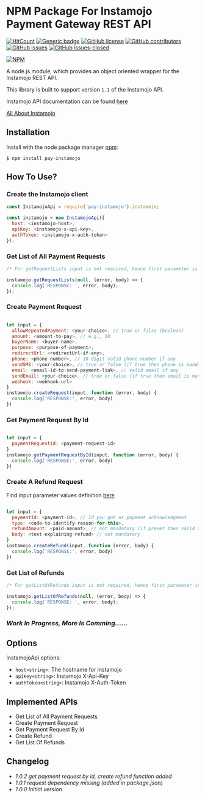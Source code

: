 # NPM Package For Instamojo Payment Gateway REST API

<!-- [![Build Status](https://travis-ci.org/Chetan07j/pay-instamojo.svg?branch=master)](https://travis-ci.org/Chetan07j/pay-instamojo) -->
[![HitCount](http://hits.dwyl.io/chetan07j/pay-instamojo.svg)](http://hits.dwyl.io/chetan07j/pay-instamojo)
[![Generic badge](https://img.shields.io/badge/code%20style-standard-brightgreen.svg)](https://standardjs.com)
[![GitHub license](https://img.shields.io/github/license/chetan07j/pay-instamojo.svg)](https://github.com/Chetan07j/pay-instamojo/blob/master/LICENSE)
[![GitHub contributors](https://img.shields.io/github/contributors/chetan07j/pay-instamojo.svg)](https://github.com/Chetan07j/pay-instamojo/graphs/contributors/)
[![GitHub issues](https://img.shields.io/github/issues/chetan07j/pay-instamojo.svg)](https://github.com/Chetan07j/pay-instamojo/issues/)
[![GitHub issues-closed](https://img.shields.io/github/issues-closed/chetan07j/pay-instamojo.svg)](https://github.com/Chetan07j/pay-instamojo/issues?q=is%3Aissue+is%3Aclosed)

[![NPM](https://nodei.co/npm/pay-instamojo.png?downloads=true&downloadRank=true&stars=true)](https://nodei.co/npm/pay-instamojo/)

A node.js module, which provides an object oriented wrapper for the Instamojo REST API.

This library is built to support version `1.1` of the Instamojo API.

Instamojo API documentation can be found [here](https://docs.instamojo.com/docs/create-a-request)

[All About Instamojo](https://docs.instamojo.com/v1.1/docs)

## Installation

Install with the node package manager [npm](http://npmjs.org):

```shell
$ npm install pay-instamojo
```

## How To Use?

### Create the Instamojo client

```javascript
const InstamojoApi = require('pay-instamojo').instamojo;

const instamojo = new InstamojoApi({
  host: <instamojo-host>,
  apiKey: <instamojo-x-api-key>,
  authToken: <instamojo-x-auth-token>
});
```

### Get List of All Payment Requests

```javascript
/* For getRequestLists input is not required, hence first parameter is null in this call. */

instamojo.getRequestLists(null, (error, body) => {
  console.log('RESPONSE: ', error, body);
});
```

### Create Payment Request

```javascript

let input = {
  allowRepeatedPayment: <your-choice>, // true or false (boolean)
  amount: <amount-to-pay>, // e.g., 10
  buyerName: <buyer-name>,
  purpose: <purpose-of-payment>,
  redirectUrl: <redirectUrl-if-any>,
  phone: <phone-number>, // 10 digit valid phone number if any
  sendSMS: <your-choice>, // true or false (if true then phone is mandatory)
  email: <email-id-to-send-payment-link>, // valid email if any
  sendEmail: <your-choice>, // true or false (if true then email is mandatory)
  webhook: <webhook-url>
}
instamojo.createRequest(input, function (error, body) {
  console.log('RESPONSE:', error, body)
})
```

### Get Payment Request By Id

```javascript

let input = {
  paymentRequestId: <payment-request-id>
}
instamojo.getPaymentRequestById(input, function (error, body) {
  console.log('RESPONSE:', error, body)
})
```

### Create A Refund Request
Find input parameter values definition [here](https://docs.instamojo.com/docs/creating-a-refund)

```javascript

let input = {
  paymentId: <payment-id>, // Id you got as payment acknowledgment
  type: <code-to-identify-reason-for-this>,
  refundAmount: <paid-amount>, // not mandatory (if preset then valid amount)
  body: <text-explaining-refund> // not mandatory
}
instamojo.createRefund(input, function (error, body) {
  console.log('RESPONSE:', error, body)
})
```

### Get List of Refunds

```javascript
/* For getListOfRefunds input is not required, hence first parameter is null in this call. */

instamojo.getListOfRefunds(null, (error, body) => {
  console.log('RESPONSE: ', error, body);
});
```

### _Work In Progress, More Is Comming......_

## Options

InstamojoApi options:

- `host<string>`: The hostname for instamojo
- `apiKey<string>`: Instamojo X-Api-Key
- `authToken<string>`: Instamojo X-Auth-Token

## Implemented APIs

- Get List of All Payment Requests
- Create Payment Request
- Get Payment Request By Id
- Create Refund
- Get List Of Refunds

## Changelog

- _1.0.2 get payment request by id, create refund function added_
- _1.0.1 request dependency missing (added in package.json)_
- _1.0.0 Initial version_
